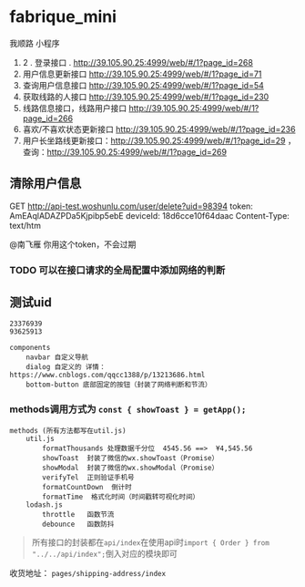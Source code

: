 # fabrique_mini
我顺路 小程序


1. 2 .  登录接口 .  http://39.105.90.25:4999/web/#/1?page_id=268
3. 用户信息更新接口  http://39.105.90.25:4999/web/#/1?page_id=71
4. 查询用户信息接口 http://39.105.90.25:4999/web/#/1?page_id=54
5. 获取线路的人接口 http://39.105.90.25:4999/web/#/1?page_id=230
6. 线路信息接口，线路用户接口 http://39.105.90.25:4999/web/#/1?page_id=266
7. 喜欢/不喜欢状态更新接口 http://39.105.90.25:4999/web/#/1?page_id=236
8. 用户长坐路线更新接口：http://39.105.90.25:4999/web/#/1?page_id=29 ，
   查询：http://39.105.90.25:4999/web/#/1?page_id=269

## 清除用户信息
GET http://api-test.woshunlu.com/user/delete?uid=98394
token: AmEAqlADAZPDa5Kjpibp5ebE
deviceId: 18d6cce10f64daac
Content-Type: text/htm

@南飞雁 你用这个token，不会过期

### TODO 可以在接口请求的全局配置中添加网络的判断
## 测试uid
```
23376939
93625913
```


```
components
    navbar 自定义导航
    dialog 自定义的 详情：https://www.cnblogs.com/qqcc1388/p/13213686.html
    bottom-button 底部固定的按钮（封装了网络判断和节流）
```


### methods调用方式为 `const { showToast } = getApp();`
```
methods (所有方法都写在util.js)
    util.js
        formatThousands 处理数据千分位  4545.56 ==>  ¥4,545.56
        showToast  封装了微信的wx.showToast（Promise）
        showModal  封装了微信的wx.showModal（Promise）
        verifyTel  正则验证手机号
        formatCountDown  倒计时
        formatTime  格式化时间（时间戳转可视化时间）
    lodash.js
        throttle   函数节流
        debounce   函数防抖
```

> 所有接口的封装都在`api/index`在使用api时`import { Order } from "../../api/index";`倒入对应的模块即可


收货地址： `pages/shipping-address/index`
